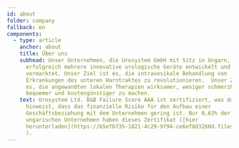 ```yaml
---
id: about
folder: company
fallback: en
components:
  - type: article
    anchor: about
    title: Über uns
    subhead: Unser Unternehmen, die Urosystem GmbH mit Sitz in Ungarn, hat
      erfolgreich mehrere innovative urologische Geräte entwickelt und
      vermarktet. Unser Ziel ist es, die intravesikale Behandlung von
      Erkrankungen des unteren Harntraktes zu revolutionieren.  Unser Ziel ist
      es, die angewandten lokalen Therapien wirksamer, weniger schmerzhaft,
      bequemer und kostengünstiger zu machen.
    text: Urosystem Ltd. D&B Failure Score AAA ist zertifiziert, was darauf
      hinweist, dass das finanzielle Risiko für den Aufbau einer
      Geschäftsbeziehung mit dem Unternehmen gering ist. Nur 0,63% der
      ungarischen Unternehmen haben dieses Zertifikat ([hier
      herunterladen](https://b5efb735-1821-4c29-9f94-ce6ef8d3260d.filesusr.com/ugd/899d64_0684d8e56d9e4a01a0f8be7e8308b60d.pdf)
      ).
---
```

